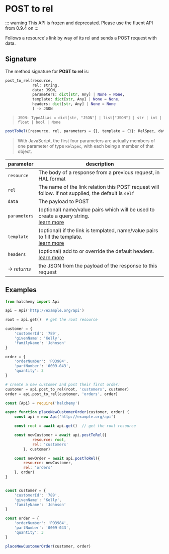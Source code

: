 # POST to rel
::: warning
This API is frozen and deprecated.  Please use the fluent API from 0.9.4 on
:::

Follows a resource's link by way of its rel and sends a POST request with data.

## Signature
The method signature for **POST to rel** is:
<tabs>
<tab name="Python">

```python
post_to_rel(resource,
            rel: string,
            data: JSON,
            parameters: dict[str, Any] | None = None,
            template: dict[str, Any] | None = None,
            headers: dict[str, Any] | None = None
            ) -> JSON
```
> `JSON: TypeAlias = dict[str, "JSON"] | list["JSON"] | str | int | float | bool | None`
</tab>

<tab name="JavaScript">

```javascript
postToRel({resource, rel, parameters = {}, template = {}}: RelSpec, data: {}, headers = {}): Promise<any>
```
> With JavaScript, the first four parameters are actually members of one parameter of type `RelSpec`, with each being a member of that object.
</tab>

<future-languages />
</tabs>

| parameter         | description                                                                                            |
| ----------------- | ------------------------------------------------------------------------------------------------------ |
| `resource`        | The body of a response from a previous request, in HAL format                                          |
| `rel`             | The name of the link relation this POST request will follow.  If not supplied, the default is `self`   |
| `data`            | The payload to POST                                                                                    |
| `parameters`      | (optional) name/value pairs which will be used to create a query string.<br/>[learn more](/deprecated/parameters)   |
| `template`        | (optional) if the link is templated, name/value pairs to fill the template.<br/>[learn more](/deprecated/templates) |
| `headers`         | (optional) add to or override the default headers.<br/>[learn more](/deprecated/headers)                            |
| -> *returns*      | the JSON from the payload of the response to this request                                              |


## Examples
<tabs>
<tab name="Python">

```python
from halchemy import Api

api = Api('http://example.org/api')

root = api.get()  # get the root resource

customer = {
    'customerId': '789',
    'givenName': 'Kelly',
    'familyName': 'Johnson'
}

order = {
    'orderNumber': 'PO3984',
    'partNumber': '0009-043',
    'quantity': 3
}

# create a new customer and post their first order:
customer = api.post_to_rel(root, 'customers', customer)
order = api.post_to_rel(customer, 'orders', order)

```
</tab>

<tab name="JavaScript">

```javascript
const {Api} = require('halchemy')

async function placeNewCustomerOrder(customer, order) {
    const api = new Api('http://example.org/api')

    const root = await api.get()  // get the root resource

    const newCustomer = await api.postToRel({
            resource: root,
            rel: 'customers'
        }, customer)

    const newOrder = await api.postToRel({
        resource: newCustomer,
        rel: 'orders'
    }, order)
}


const customer = {
    'customerId': '789',
    'givenName': 'Kelly',
    'familyName': 'Johnson'
}

const order = {
    'orderNumber': 'PO3984',
    'partNumber': '0009-043',
    'quantity': 3
}

placeNewCustomerOrder(customer, order)
```
</tab>

<future-languages />
</tabs>
